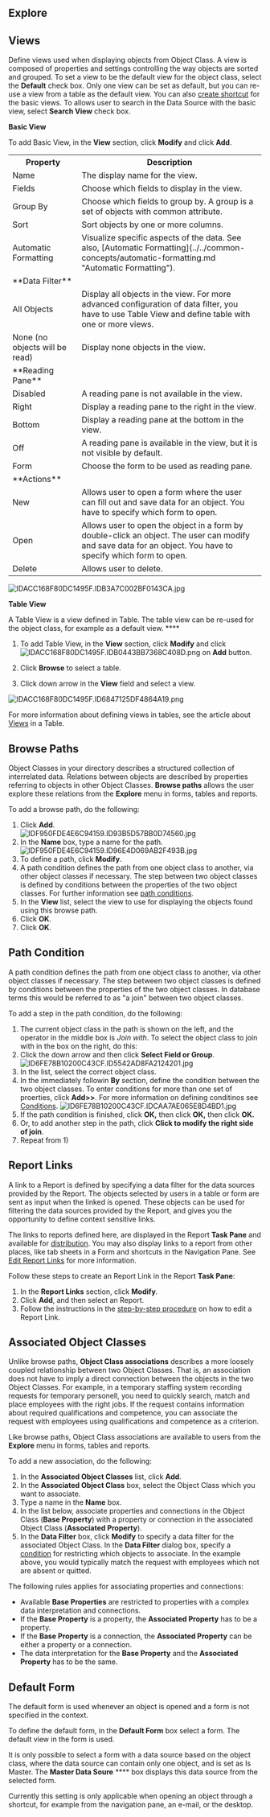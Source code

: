 ## Explore


## Views

Define views used when displaying objects from Object Class. A view is composed of properties and settings controlling the way objects are sorted and grouped. To set a view to be the default view for the object class, select the **Default** check box. Only one view can be set as default, but you can re-use a view from a table as the default view. You can also [create shortcut](../../navigation-pane.md "Add a Shortcut to a View Button, Group or Folder") for the basic views. To allows user to search in the Data Source with the basic view, select **Search View** check box.

**Basic View**  

To add Basic View, in the **View** section, click **Modify** and click **Add**.

<table style="WIDTH: 100%">

<tbody>

<tr>

<th>Property</th>

<th>Description</th>

</tr>

<tr>

<td>Name</td>

<td>The display name for the view.</td>

</tr>

<tr>

<td>Fields</td>

<td>Choose which fields to display in the view.</td>

</tr>

<tr>

<td>Group By</td>

<td>Choose which fields to group by. A group is a set of objects with common attribute.</td>

</tr>

<tr>

<td>Sort</td>

<td>Sort objects by one or more columns.</td>

</tr>

<tr>

<td>Automatic Formatting</td>

<td>Visualize specific aspects of the data. See also, [Automatic Formatting](../../common-concepts/automatic-formatting.md "Automatic Formatting").</td>

</tr>

<tr>

<td>**Data Filter**</td>

<td></td>

</tr>

<tr>

<td>All Objects</td>

<td>Display all objects in the view. For more advanced configuration of data filter, you have to use Table View and define table with one or more views.</td>

</tr>

<tr>

<td>None (no objects will be read)</td>

<td>Display none objects in the view.</td>

</tr>

<tr>

<td>**Reading Pane**</td>

<td></td>

</tr>

<tr>

<td>Disabled</td>

<td>A reading pane is not available in the view.</td>

</tr>

<tr>

<td>Right</td>

<td>Display a reading pane to the right in the view.</td>

</tr>

<tr>

<td>Bottom</td>

<td>Display a reading pane at the bottom in the view.</td>

</tr>

<tr>

<td>Off</td>

<td>A reading pane is available in the view, but it is not visible by default.</td>

</tr>

<tr>

<td>Form</td>

<td>Choose the form to be used as reading pane.</td>

</tr>

<tr>

<td>**Actions**</td>

<td></td>

</tr>

<tr>

<td>New</td>

<td>Allows user to open a form where the user can fill out and save data for an object. You have to specify which form to open.</td>

</tr>

<tr>

<td>Open</td>

<td>Allows user to open the object in a form by double-click an object. The user can modify and save data for an object. You have to specify which form to open.</td>

</tr>

<tr>

<td>Delete</td>

<td>Allows user to delete.</td>

</tr>

</tbody>

</table>

![IDACC168F80DC1495F.IDB3A7C002BF0143CA.jpg](media/IDACC168F80DC1495F.IDB3A7C002BF0143CA.jpg)

**Table View**

A Table View is a view defined in Table. The table view can be re-used for the object class, for example as a default view. **** 

1.  To add Table View, in the **View** section, click **Modify** and click ![IDACC168F80DC1495F.IDB0443BB7368C408D.png](media/IDACC168F80DC1495F.IDB0443BB7368C408D.png) on **Add** button.

2.  Click **Browse** to select a table.

3.  Click down arrow in the **View** field and select a view.

![IDACC168F80DC1495F.ID6847125DF4864A19.png](media/IDACC168F80DC1495F.ID6847125DF4864A19.png)

For more information about defining views in tables, see the article about [Views](../../tables/views.md "Views") in a Table.

## Browse Paths

Object Classes in your directory describes a structured collection of interrelated data. Relations between objects are described by properties referring to objects in other Object Classes. **Browse paths** allows the user explore these relations from the **Explore** menu in forms, tables and reports.

To add a browse path, do the following:

1.  Click **Add**.  
    ![IDF950FDE4E6C94159.ID93B5D57BB0D74560.jpg](media/IDF950FDE4E6C94159.ID93B5D57BB0D74560.jpg)
2.  In the **Name** box, type a name for the path.  
    ![IDF950FDE4E6C94159.ID96E4D069AB2F493B.jpg](media/IDF950FDE4E6C94159.ID96E4D069AB2F493B.jpg)
3.  To define a path, click **Modify**.
4.  A path condition defines the path from one object class to another, via other object classes if necessary. The step between two object classes is defined by conditions between the properties of the two object classes. For further information see [path conditions](path-condition.md "Path Condition").
5.  In the **View** list, select the view to use for displaying the objects found using this browse path.
6.  Click **OK**.
7.  Click **OK**.


## Path Condition

A path condition defines the path from one object class to another, via other object classes if necessary. The step between two object classes is defined by conditions between the properties of the two object classes. In database terms this would be referred to as "a join" between two object classes.

To add a step in the path condition, do the following:

1.  The current object class in the path is shown on the left, and the operator in the middle box is *Join with*. To select the object class to join with in the box on the right, do this:
2.  Click the down arrow and then click **Select Field or Group**.  
    ![ID6FE78B10200C43CF.ID5542AD8FA2124201.jpg](media/ID6FE78B10200C43CF.ID5542AD8FA2124201.jpg)
3.  In the list, select the correct object class.
4.  In the immediately followin **By** section, define the condition between the two object classes. To enter conditions for more than one set of proerties, click **Add>>**. For more information on defining conditinos see [Conditions](../../common-concepts/conditions.md "Conditions").  ![ID6FE78B10200C43CF.IDCAA7AE065E8D4BD1.jpg](media/ID6FE78B10200C43CF.IDCAA7AE065E8D4BD1.jpg)
5.  If the path condition is finished, click **OK,** then click **OK,** then click **OK.**
6.  Or, to add another step in the path, click **Click to modify the right side of join**.
7.  Repeat from 1)



## Report Links

A link to a Report is defined by specifying a data filter for the data sources provided by the Report. The objects selected by users in a table or form are sent as input when the linked is opened. These objects can be used for filtering the data sources provided by the Report, and gives you the opportunity to define context sensitive links.

The links to reports defined here, are displayed in the Report **Task Pane** and available for [distribution](../../action-orchestration/actions/effects/distribution-of-reports.md "Distribution of Reports"). You may also display links to a report from other places, like tab sheets in a Form and shortcuts in the Navigation Pane. See [Edit Report Links](../../../how-to/exchange-data-with-other-applications/edit-report-links.md "Edit Report Links") for more information.

Follow these steps to create an Report Link in the Report **Task Pane**:

1.  In the **Report Links** section, click **Modify**.
2.  Click **Add**, and then select an Report.
3.  Follow the instructions in the [step-by-step procedure](../../../how-to/exchange-data-with-other-applications/edit-report-links.md "Edit Report Links") on how to edit a Report Link.



## Associated Object Classes

Unlike browse paths, **Object Class associations** describes a more loosely coupled relationship between two Object Classes. That is, an association does not have to imply a direct connection between the objects in the two Object Classes. For example, in a temporary staffing system recording requests for temporary personell, you need to quickly search, match and place employees with the right jobs. If the request contains information about required qualifications and competence, you can associate the request with employees using qualifications and competence as a criterion.

Like browse paths, Object Class associations are available to users from the **Explore** menu in forms, tables and reports.

To add a new association, do the following:

1.  In the **Associated Object Classes** list, click **Add**.
2.  In the **Associated Object Class** box, select the Object Class which you want to associate.
3.  Type a name in the **Name** box.
4.  In the list below, associate properties and connections in the Object Class (**Base Property**) with a property or connection in the associated Object Class (**Associated Property**).
5.  In the **Data Filter** box, click **Modify** to specify a data filter for the associated Object Class. In the **Data Filter** dialog box, specify a [condition](../../common-concepts/conditions.md) for restricting which objects to associate. In the example above, you would typically match the request with employees which not are absent or quitted.

The following rules applies for associating properties and connections:

*   Available **Base Properties** are restricted to properties with a complex data interpretation and connections.
*   If the **Base Property** is a property, the **Associated Property** has to be a property.
*   If the **Base Property** is a connection, the **Associated Property** can be either a property or a connection.
*   The data interpretation for the **Base Property** and the **Associated Property** has to be the same.



## Default Form

The default form is used whenever an object is opened and a form is not specified in the context.

To define the default form, in the **Default Form** box select a form. The default view in the form is used.

It is only possible to select a form with a data source based on the object class, where the data source can contain only one object, and is set as Is Master. The **Master Data Soure** **** box displays this data source from the selected form.

Currently this setting is only applicable when opening an object through a shortcut, for example from the navigation pane, an e-mail, or the desktop.

